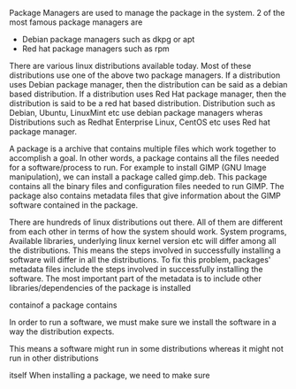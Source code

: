 
Package Managers are used to manage the package in the system. 2 of the most famous package managers are 

- Debian package managers such as dkpg or apt
- Red hat package managers such as rpm
 
 There are various linux distributions available today. Most of these distributions use one of the above two package managers. If a distribution uses Debian package manager, then the distribution can be said as a debian based distribution. If a distribution uses Red Hat package manager, then the distribution is said to be a red hat based distribution.
 Distribution such as Debian, Ubuntu, LinuxMint etc use debian package managers wheras Distributions such as Redhat Enterprise Linux, CentOS etc uses Red hat package manager.

A package is a archive that contains multiple files which work together to accomplish a goal. In other words, a package contains all the files needed for a software/process to run. For example to install GIMP (GNU Image manipulation), we can install a package called gimp.deb. This package contains all the binary files and configuration files needed to run GIMP. The package also contains metadata files that give information about the GIMP software contained in the package. 

There are hundreds of linux distributions out there. All of them are different from each other in terms of how the system should work. System programs, Available libraries, underlying linux kernel version etc will differ among all the distributions. This means the steps involved in successfully installing a software will differ in all the distributions.
To fix this problem, packages' metadata files include the steps involved in successfully installing the software. The most important part of the metadata is to include other libraries/dependencies of the package is installed

containof a package contains 

In order to run a software, we must make sure we install the software in a way the distribution expects.

This means a software might run in some distributions whereas it might not run in other distributions

itself  When installing a package, we need to make sure